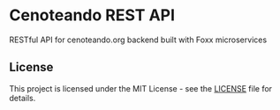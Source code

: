 # Cenoteando REST API

RESTful API for cenoteando.org backend built with Foxx microservices

## License

This project is licensed under the MIT License - see the [LICENSE](https://github.com/cenoteandoDB/cenoteando/blob/main/LICENSE.md) file for details.
